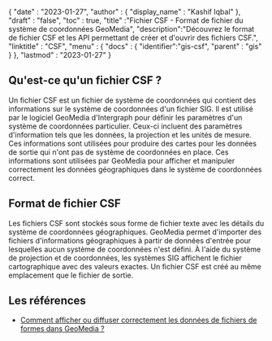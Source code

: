 {
  "date" : "2023-01-27",
  "author" : {
    "display_name" : "Kashif Iqbal"
},
  "draft" : "false",
  "toc" : true,
  "title" :"Fichier CSF - Format de fichier du système de coordonnées GeoMedia",
  "description":"Découvrez le format de fichier CSF et les API permettant de créer et d'ouvrir des fichiers CSF.",
  "linktitle" : "CSF",
  "menu" : {
    "docs" : {
      "identifier":"gis-csf",
      "parent" : "gis"
}
},
  "lastmod" : "2023-01-27"
}

## Qu'est-ce qu'un fichier CSF ?

Un fichier CSF est un fichier de système de coordonnées qui contient des informations sur le système de coordonnées d'un fichier SIG. Il est utilisé par le logiciel GeoMedia d'Intergraph pour définir les paramètres d'un système de coordonnées particulier. Ceux-ci incluent des paramètres d'information tels que les données, la projection et les unités de mesure. Ces informations sont utilisées pour produire des cartes pour les données de sortie qui n'ont pas de système de coordonnées en place. Ces informations sont utilisées par GeoMedia pour afficher et manipuler correctement les données géographiques dans le système de coordonnées correct.

## Format de fichier CSF

Les fichiers CSF sont stockés sous forme de fichier texte avec les détails du système de coordonnées géographiques. GeoMedia permet d'importer des fichiers d'informations géographiques à partir de données d'entrée pour lesquelles aucun système de coordonnées n'est défini. À l'aide du système de projection et de coordonnées, les systèmes SIG affichent le fichier cartographique avec des valeurs exactes. Un fichier CSF est créé au même emplacement que le fichier de sortie.

## Les références

* [Comment afficher ou diffuser correctement les données de fichiers de formes dans GeoMedia ?](https://supportsi.hexagon.com/help/s/article/How-do-you-correctly-display-or-serve-shapefile-data-into?language=en_US)

